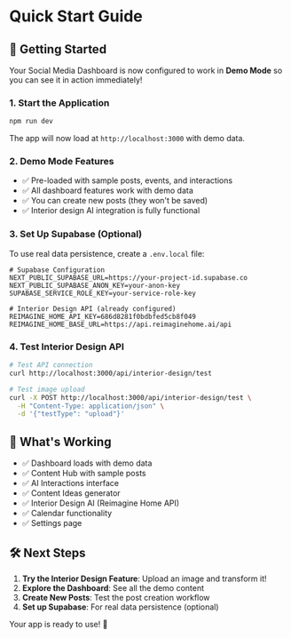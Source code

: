 # Quick Start Guide

## 🚀 Getting Started

Your Social Media Dashboard is now configured to work in **Demo Mode** so you can see it in action immediately!

### 1. Start the Application

```bash
npm run dev
```

The app will now load at `http://localhost:3000` with demo data.

### 2. Demo Mode Features

- ✅ Pre-loaded with sample posts, events, and interactions
- ✅ All dashboard features work with demo data  
- ✅ You can create new posts (they won't be saved)
- ✅ Interior design AI integration is fully functional

### 3. Set Up Supabase (Optional)

To use real data persistence, create a `.env.local` file:

```env
# Supabase Configuration
NEXT_PUBLIC_SUPABASE_URL=https://your-project-id.supabase.co
NEXT_PUBLIC_SUPABASE_ANON_KEY=your-anon-key
SUPABASE_SERVICE_ROLE_KEY=your-service-role-key

# Interior Design API (already configured)
REIMAGINE_HOME_API_KEY=686d8281f0bdbfed5cb8f049
REIMAGINE_HOME_BASE_URL=https://api.reimaginehome.ai/api
```

### 4. Test Interior Design API

```bash
# Test API connection
curl http://localhost:3000/api/interior-design/test

# Test image upload
curl -X POST http://localhost:3000/api/interior-design/test \
  -H "Content-Type: application/json" \
  -d '{"testType": "upload"}'
```

## 🎯 What's Working

- ✅ Dashboard loads with demo data
- ✅ Content Hub with sample posts
- ✅ AI Interactions interface
- ✅ Content Ideas generator  
- ✅ Interior Design AI (Reimagine Home API)
- ✅ Calendar functionality
- ✅ Settings page

## 🛠️ Next Steps

1. **Try the Interior Design Feature**: Upload an image and transform it!
2. **Explore the Dashboard**: See all the demo content
3. **Create New Posts**: Test the post creation workflow
4. **Set up Supabase**: For real data persistence (optional)

Your app is ready to use! 🎉 
